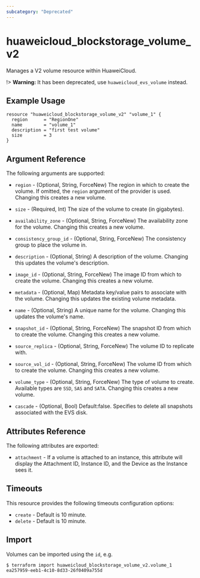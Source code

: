 ```yaml
---
subcategory: "Deprecated"
---
```


# huaweicloud\_blockstorage\_volume_v2

Manages a V2 volume resource within HuaweiCloud.

!> **Warning:** It has been deprecated, use `huaweicloud_evs_volume` instead.

## Example Usage

```hcl
resource "huaweicloud_blockstorage_volume_v2" "volume_1" {
  region      = "RegionOne"
  name        = "volume_1"
  description = "first test volume"
  size        = 3
}
```

## Argument Reference

The following arguments are supported:

* `region` - (Optional, String, ForceNew) The region in which to create the volume. If
    omitted, the `region` argument of the provider is used. Changing this
    creates a new volume.

* `size` - (Required, Int) The size of the volume to create (in gigabytes).

* `availability_zone` - (Optional, String, ForceNew) The availability zone for the volume.
    Changing this creates a new volume.

* `consistency_group_id` - (Optional, String, ForceNew) The consistency group to place the volume in.

* `description` - (Optional, String) A description of the volume. Changing this updates
    the volume's description.

* `image_id` - (Optional, String, ForceNew) The image ID from which to create the volume.
    Changing this creates a new volume.

* `metadata` - (Optional, Map) Metadata key/value pairs to associate with the volume.
    Changing this updates the existing volume metadata.

* `name` - (Optional, String) A unique name for the volume. Changing this updates the
    volume's name.

* `snapshot_id` - (Optional, String, ForceNew) The snapshot ID from which to create the volume.
    Changing this creates a new volume.

* `source_replica` - (Optional, String, ForceNew) The volume ID to replicate with.

* `source_vol_id` - (Optional, String, ForceNew) The volume ID from which to create the volume.
    Changing this creates a new volume.

* `volume_type` - (Optional, String, ForceNew) The type of volume to create. Available types are
    `SSD`, `SAS` and `SATA`. Changing this creates a new volume.

* `cascade` - (Optional, Bool) Default:false. Specifies to delete all snapshots associated with the EVS disk.

## Attributes Reference

The following attributes are exported:

* `attachment` - If a volume is attached to an instance, this attribute will
    display the Attachment ID, Instance ID, and the Device as the Instance
    sees it.

## Timeouts
This resource provides the following timeouts configuration options:
- `create` - Default is 10 minute.
- `delete` - Default is 10 minute.

## Import

Volumes can be imported using the `id`, e.g.

```
$ terraform import huaweicloud_blockstorage_volume_v2.volume_1 ea257959-eeb1-4c10-8d33-26f0409a755d
```
